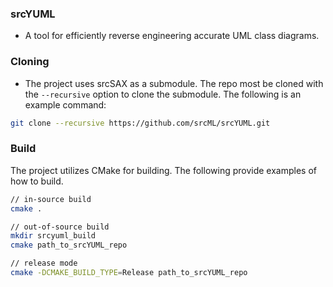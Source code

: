 ### srcYUML
* A tool for efficiently reverse engineering accurate UML class diagrams.

### Cloning
* The project uses srcSAX as a submodule.  The repo most be cloned with the `--recursive` option to clone the submodule.  The following is an example command:
```bash
git clone --recursive https://github.com/srcML/srcYUML.git
```

### Build
The project utilizes CMake for building.
The following provide examples of how to build.

```bash
// in-source build
cmake .

// out-of-source build
mkdir srcyuml_build
cmake path_to_srcYUML_repo

// release mode
cmake -DCMAKE_BUILD_TYPE=Release path_to_srcYUML_repo
```